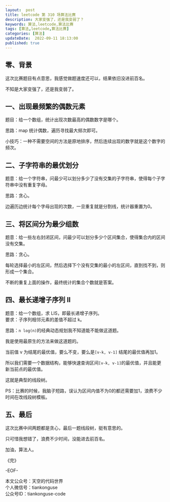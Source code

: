 ```yaml
---   
layout:  post  
title: leetcode 第 310 场算法比赛  
description: 大家变强了，还是我变弱了？     
keywords: 算法,leetcode,算法比赛  
tags: [算法,leetcode,算法比赛]    
categories: [算法]  
updateDate:  2022-09-11 18:13:00  
published: true  
---  
```



## 零、背景  


这次比赛题目有点意思，我感觉做题速度还可以，结果依旧没进前百名。  


不知是大家变强了，还是我变弱了。  


## 一、出现最频繁的偶数元素  


题目：给一个数组，统计出现次数最高的偶数数字是哪个。  


思路：map 统计偶数，遍历寻找最大频次即可。  


小技巧：一种不需要空间的方法是原地排序，然后连续出现的数字就是这个数字的频次。  



## 二、子字符串的最优划分  


题意：给一个字符串，问最少可以划分多少了没有交集的子字符串，使得每个子字符串中没有重复字母。  


思路：贪心。  


边遍历边统计每个字母出现的次数，一旦重复就是分割线，统计器重置为0。  


## 三、将区间分为最少组数  


题意：给一些左右封闭区间，问最少可以划分多少个区间集合，使得集合内的区间没有交集。  



思路：贪心。  


每轮选择最小的左区间，然后选择下个没有交集的最小的左区间，直到找不到，则形成一个集合。  


不断的重复上面的操作，最终统计的集合个数就是答案。  


## 四、最长递增子序列 II  


题意：给一个数组，求 LIS，即最长递增子序列。  
要求：子序列相邻元素的差值不超过 k。  


思路：`n log(n)`的经典动态规划我不知道能不能做这道题。  


我是使用最原生的方法来做这道题的。  


当前值 v 为结尾的最优值，要么不变，要么是`[v-k, v-1]` 结尾的最优值再加1。  


所以我们需要一个数据结构，能够快速查询区间`[v-k, v-1]`的最优值，并且能更新当前点的最优值。  


这就是典型的线段树。    


PS：比赛的时候，我脑子短路，误认为区间内值不为0的都还需要加1，浪费不少时间在改线段树模板。  


## 五、最后  


这次比赛中间两题都是贪心，最后一题线段树，挺有意思的。  


只可惜我想错了，浪费不少时间，没能进去前百名。  




加油，算法人。  


《完》  


-EOF-  



本文公众号：天空的代码世界  
个人微信号：tiankonguse  
公众号ID：tiankonguse-code  
  

